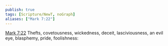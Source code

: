 ```yaml
---
publish: true
tags: [Scripture/NewT, noGraph]
aliases: ["Mark 7:22"]
---
```

[Mark 7:22](https://churchofjesuschrist.org/study/scriptures/nt/mark/7?lang=eng&id=p22#p22) Thefts, covetousness, wickedness, deceit, lasciviousness, an evil eye, blasphemy, pride, foolishness:
